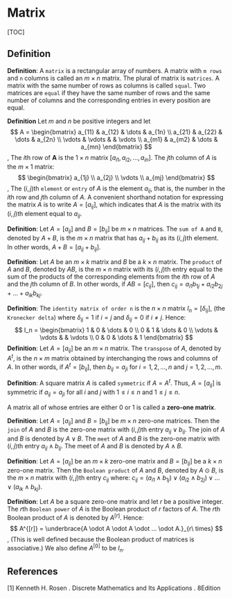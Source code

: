 # Matrix

[TOC]



## Definition

**Definition**: A `matrix` is a rectangular array of numbers. A matrix with `m rows` and `n` columns is called an $m \times n$ matrix. The plural of matrix is `matrices`. A matrix with the same number of rows as columns is called `squal`. Two matrices are `equal` if they have the same number of rows and the same number of columns and the corresponding entries in every position are equal.

**Definition** Let $m$ and $n$ be positive integers and let
$$
A = 
\begin{bmatrix}
a_{11} & a_{12} & \dots & a_{1n} \\
a_{21} & a_{22} & \dots & a_{2n} \\
\vdots & \vdots &       & \vdots \\
a_{m1} & a_{m2} & \dots & a_{mn}
\end{bmatrix}
$$
, The $i$th row of **A** is the $1 \times n$ matrix $[a_{i1}, a_{i2}, ..., a_{in}]$. The $j$th column of $A$ is the $m \times 1$ matrix:
$$
\begin{bmatrix}
a_{1j} \\
a_{2j} \\
\vdots \\
a_{mj}
\end{bmatrix}
$$
, The $(i, j)$th `element` or `entry` of $A$ is the element $a_{ij}$, that is, the number in the $i$th row and $j$th column of $A$. A convenient shorthand notation for expressing the matrix $A$ is to write $A = [a_{ij}]$, which indicates that $A$ is the matrix with its $(i,j)$th element equal to $a_{ij}$.

**Definition**: Let $A = [a_{ij}]$ and $B = [b_{ij}]$ be $m \times n$ matrices. The `sum of A` and `B`, denoted by $A + B$, is the $m \times n$ matrix that has $a_{ij} + b_{ij}$ as its $(i,j)$th element. In other words, $A + B = [a_{ij} + b_{ij}]$.

**Definition**: Let $A$ be an $m \times k$ matrix and $B$ be a $k \times n$ matrix. The `product` of $A$ and $B$, denoted by $AB$, is the $m \times n$ matrix with its $(i, j)$th entry equal to the sum of the products of the corresponding elements from the $i$th row of $A$ and the $j$th column of $B$. In other words, if $AB = [c_{ij}]$, then $c_{ij} = a_{i1}b_{1j} + a_{i2}b_{2j} + ... + a_{ik}b_{kj}$.

**Definition**: The `identity matrix of order n` is the $n \times n$ matrix $I_n = [\delta_{ij}]$, (the `Kronecker delta`) where $\delta_{ij} = 1$ if $i = j$ and $\delta_{ij} = 0$ if $i \neq j$. Hence:
$$
I_n = 
\begin{bmatrix}
1 & 0 & \dots & 0 \\
0 & 1 & \dots & 0 \\
\vdots & \vdots & & \vdots \\
0 & 0 & \dots & 1
\end{bmatrix}
$$
**Definition**: Let $A = [a_{ij}]$ be an $m \times n$ matrix. The `transpose` of $A$, denoted by $A^t$, is the $n \times m$ matrix obtained by interchanging the rows and columns of $A$. In other words, if $A^t = [b_{ij}]$, then $b_{ij} = a_{ji}$ for $i = 1, 2, ..., n$ and $j = 1, 2, ..., m$.

**Definition**: A square matrix $A$ is called `symmetric` if $A = A^t$. Thus, $A = [a_{ij}]$ is symmetric if $a_{ij} = a_{ji}$ for all $i$ and $j$ with $1 \leq i \leq n$ and $1 \leq j \leq n$.

A matrix all of whose entries are either 0 or 1 is called a **zero-one matrix**.

**Definition**: Let $A = [a_{ij}]$ and $B = [b_{ij}]$ be $m \times n$ zero-one matrices. Then the `join` of $A$ and $B$ is the zero-one matrix with $(i,j)$th entry $a_{ij} \vee b_{ij}$. The join of $A$ and $B$ is denoted by $A \vee B$. The `meet` of $A$ and $B$ is the zero-one matrix with $(i,j)$th entry $a_{ij} \wedge b_{ij}$. The meet of $A$ and $B$ is denoted by $A \wedge B$.

**Definition**: Let $A = [a_{ij}]$ be an $m \times k$ zero-one matrix and $B = [b_{ij}]$ be a $k \times n$ zero-one matrix. Then the `Boolean product` of $A$ and $B$, denoted by $A \odot B$, is the $m \times n$ matrix with $(i,j)$th entry $c_{ij}$ where: $c_{ij} = (a_{i1} \wedge b_{1j}) \vee (a_{i2} \wedge b_{2j}) \vee ... \vee (a_{ik} \wedge b_{kj})$.

**Definition**: Let $A$ be a square zero-one matrix and let $r$ be a positive integer. The $r$th `Boolean power` of $A$ is the Boolean product of $r$ factors of $A$. The $r$th Boolean product of $A$ is denoted by $A^{[r]}$. Hence:
$$
A^{[r]} = \underbrace{A \odot A \odot A \odot ... \odot A.}_{r\ times}
$$
, (This is well defined because the Boolean product of matrices is associative.) We also define $A^{[0]}$ to be $I_n$.



## References

[1] Kenneth H. Rosen . Discrete Mathematics and Its Applications . 8Edition